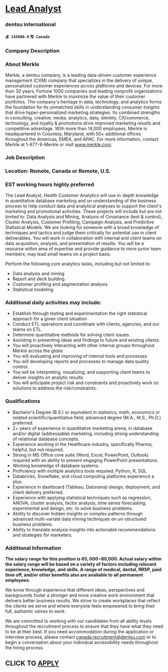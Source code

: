 # [Lead Analyst](https://www.remotewlb.com/apply/lead-analyst-56795)  
### dentsu international  
#### `💰 145000.0` `🌎 Canada`  

### Company Description

### About Merkle

Merkle, a dentsu company, is a leading data-driven customer experience management (CXM) company that specializes in the delivery of unique, personalized customer experiences across platforms and devices. For more than 30 years, Fortune 1000 companies and leading nonprofit organizations have partnered with Merkle to maximize the value of their customer portfolios. The company's heritage in data, technology, and analytics forms the foundation for its unmatched skills in understanding consumer insights that drive hyper-personalized marketing strategies. Its combined strengths in consulting, creative, media, analytics, data, identity, CX/commerce, technology, and loyalty & promotions drive improved marketing results and competitive advantage. With more than 14,000 employees, Merkle is headquartered in Columbia, Maryland, with 50+ additional offices throughout the Americas, EMEA, and APAC. For more information, contact Merkle at 1-877-9-Merkle or visit www.merkle.com.

### Job Description

### Location: Remote, Canada or Remote, U.S.

### EST working hours highly preferred

The Lead Analyst, Health Customer Analytics will use in-depth knowledge in quantitative database marketing and un understanding of the business process to help conduct data and analytical analyses to support the client's marketing and promotional activities. These projects will include but are not limited to: Data Analysis and Mining, Analysis of Covariance (test & control), Cluster Analysis, Customer Profiling, Campaign Analysis, and Predictive Statistical Models. We are looking for someone with a broad knowledge of techniques and tactics and judge them critically for potential use in client deliverables. You will work in collaboration with internal and client teams on data acquisition, analysis, and presentation of results. You will be a resource within area of expertise and provide guidance to more junior team members; may lead small teams on a project basis.

Perform the following core analytics tasks, including but not limited to:

  * Data analysis and mining
  * Report and deck building
  * Customer profiling and segmentation analysis
  * Statistical modeling

### Additional daily activities may include:

  * Establish through testing and experimentation the right statistical approach for a given client situation
  * Conduct ETL operations and coordinate with clients, agencies, and our teams on ETL.
  * Determine quantitative methods for solving client issues.
  * Assisting in presenting ideas and findings to future and existing clients.
  * You will proactively interacting with other internal groups throughout Merkle across the globe
  * You will evaluating and improving of internal tools and processes
  * You will developing reports and processes to manage data quality control.
  * You will be interpreting, visualizing, and supporting client teams to deliver insights on analytic results.
  * You will anticipate project risk and constraints and proactively work on solutions to address the risk/constraints.

### Qualifications

  * Bachelor's Degree (B.S.) or equivalent in statistics, math, economics or related scientific/quantitative field; advanced degree (M.A., M.S., Ph.D.) preferred.
  * 2+ years of experience in quantitative marketing arena, in database and/or digital (addressable) marketing, including strong understanding of relational database concepts.
  * Experience working in the Healthcare industry, specifically Pharma, helpful, but not required.
  * Strong in MS Office core suite (Word, Excel, PowerPoint, Outlook) required with an ability to present engaging PowerPoint presentations.
  * Working knowledge of database systems.
  * Proficiency with multiple analytics tools required; Python, R, SQL
  * Databricks, Snowflake, and cloud computing platforms experience a plus.
  * Experience in dashboard (Tableau, Datorama) design, deployment, and client delivery preferred.
  * Experience with applying statistical techniques such as regression, ANOVA, cluster analysis, factor analysis, time series forecasting, experimental and design, etc. to solve business problems.
  * Ability to discover hidden insights or complex patterns through advanced multi-variate data mining techniques on un-structured business problems.
  * Ability to translate analysis insights into actionable recommendations and strategies for marketers.

### Additional Information

 **The salary range for this position is $65,000-$80,000. Actual salary within the salary range will be based on a variety of factors including relevant experience, knowledge, and skills. A range of medical, dental, RRSP, paid time off, and/or other benefits also are available to all permanent employees.**

We know through experience that different ideas, perspectives and backgrounds foster a stronger and more creative work environment that delivers better business results. We strive to create workplaces that reflect the clients we serve and where everyone feels empowered to bring their full, authentic selves to work.

We are committed to working with our candidates from all ability levels throughout the recruitment process to ensure that they have what they need to be at their best. If you need accommodation during the application or interview process, please contact canada.recruitment@dentsu.com or to begin a conversation about your individual accessibility needs throughout the hiring process.

  
## CLICK TO [APPLY](https://www.remotewlb.com/apply/lead-analyst-56795)

